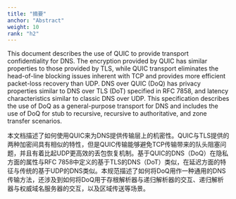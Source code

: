 ```yaml
---
title: "摘要"
anchor: "Abstract"
weight: 10
rank: "h2"
---
```


This document describes the use of QUIC to provide transport confidentiality for DNS. The encryption provided by QUIC has similar properties to those provided by TLS, while QUIC transport eliminates the head-of-line blocking issues inherent with TCP and provides more efficient packet-loss recovery than UDP. DNS over QUIC (DoQ) has privacy properties similar to DNS over TLS (DoT) specified in RFC 7858, and latency characteristics similar to classic DNS over UDP. This specification describes the use of DoQ as a general-purpose transport for DNS and includes the use of DoQ for stub to recursive, recursive to authoritative, and zone transfer scenarios.

本文档描述了如何使用QUIC来为DNS提供传输层上的机密性。QUIC与TLS提供的两种加密间具有相似的特性，但是QUIC传输能够避免TCP传输带来的队头阻塞问题，并且有着比起UDP更高效的丢包恢复机制。基于QUIC的DNS（DoQ）在隐私方面的属性与RFC 7858中定义的基于TLS的DNS（DoT）类似，在延迟方面的特征与传统的基于UDP的DNS类似。本规范描述了如何将DoQ用作一种通用的DNS传输方法，还涉及到如何将DoQ用于存根解析器与递归解析器的交互、递归解析器与权威域名服务器的交互，以及区域传送等场景。
